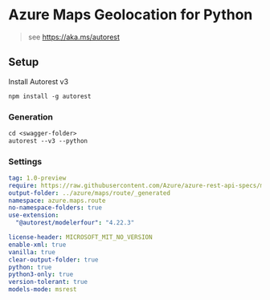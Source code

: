 # Azure Maps Geolocation for Python

> see https://aka.ms/autorest

## Setup

Install Autorest v3

```ps
npm install -g autorest
```

### Generation

```ps
cd <swagger-folder>
autorest --v3 --python
```

### Settings

```yaml
tag: 1.0-preview
require: https://raw.githubusercontent.com/Azure/azure-rest-api-specs/main/specification/maps/data-plane/Geolocation/readme.md
output-folder: ../azure/maps/route/_generated
namespace: azure.maps.route
no-namespace-folders: true
use-extension:
  "@autorest/modelerfour": "4.22.3"

license-header: MICROSOFT_MIT_NO_VERSION
enable-xml: true
vanilla: true
clear-output-folder: true
python: true
python3-only: true
version-tolerant: true
models-mode: msrest
```
